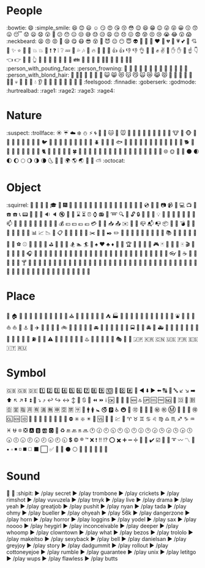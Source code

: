 # People
:bowtie:    :smile:    :simple_smile:    :laughing:
:blush:    :smiley:    :relaxed:    :smirk:
:heart_eyes:    :kissing_heart:    :kissing_closed_eyes:    :flushed:
:relieved:    :satisfied:    :grin:    :wink:
:stuck_out_tongue_winking_eye:    :stuck_out_tongue_closed_eyes:    :grinning:    :kissing:
:kissing_smiling_eyes:    :stuck_out_tongue:    :sleeping:    :worried:
:frowning:    :anguished:    :open_mouth:    :grimacing:
:confused:    :hushed:    :expressionless:    :unamused:
:sweat_smile:    :sweat:    :disappointed_relieved:    :weary:
:pensive:    :disappointed:    :confounded:    :fearful:
:cold_sweat:    :persevere:    :cry:    :sob:
:joy:    :astonished:    :scream:    :neckbeard:
:tired_face:    :angry:    :rage:    :triumph:
:sleepy:    :yum:    :mask:    :sunglasses:
:dizzy_face:    :imp:    :smiling_imp:    :neutral_face:
:no_mouth:    :innocent:    :alien:    :yellow_heart:
:blue_heart:    :purple_heart:    :heart:    :green_heart:
:broken_heart:    :heartbeat:    :heartpulse:    :two_hearts:
:revolving_hearts:    :cupid:    :sparkling_heart:    :sparkles:
:star:    :star2:    :dizzy:    :boom:
:collision:    :anger:    :exclamation:    :question:
:grey_exclamation:    :grey_question:    :zzz:    :dash:
:sweat_drops:    :notes:    :musical_note:    :fire:
:hankey:    :poop:    :shit:    :+1:
:thumbsup:    :-1:    :thumbsdown:    :ok_hand:
:punch:    :facepunch:    :fist:    :v:
:wave:    :hand:    :raised_hand:    :open_hands:
:point_up:    :point_down:    :point_left:    :point_right:
:raised_hands:    :pray:    :point_up_2:    :clap:
:muscle:    :metal:    :fu:    :runner:
:running:    :couple:    :family:    :two_men_holding_hands:
:two_women_holding_hands:    :dancer:    :dancers:    :ok_woman:
:no_good:    :information_desk_person:    :raising_hand:    :bride_with_veil:
:person_with_pouting_face:    :person_frowning:    :bow:    :couplekiss:
:couple_with_heart:    :massage:    :haircut:    :nail_care:
:boy:    :girl:    :woman:    :man:
:baby:    :older_woman:    :older_man:    :person_with_blond_hair:
:man_with_gua_pi_mao:    :man_with_turban:    :construction_worker:    :cop:
:angel:    :princess:    :smiley_cat:    :smile_cat:
:heart_eyes_cat:    :kissing_cat:    :smirk_cat:    :scream_cat:
:crying_cat_face:    :joy_cat:    :pouting_cat:    :japanese_ogre:
:japanese_goblin:    :see_no_evil:    :hear_no_evil:    :speak_no_evil:
:guardsman:    :skull:    :feet:    :lips:
:kiss:    :droplet:    :ear:    :eyes:
:nose:    :tongue:    :love_letter:    :bust_in_silhouette:
:busts_in_silhouette:    :speech_balloon:    :thought_balloon:    :feelsgood:
:finnadie:    :goberserk:    :godmode:    :hurtrealbad:
:rage1:    :rage2:    :rage3:    :rage4:
# Nature
:suspect:    :trollface:    :sunny:    :umbrella:
:cloud:    :snowflake:    :snowman:    :zap:
:cyclone:    :foggy:    :ocean:    :cat:
:dog:    :mouse:    :hamster:    :rabbit:
:wolf:    :frog:    :tiger:    :koala:
:bear:    :pig:    :pig_nose:    :cow:
:boar:    :monkey_face:    :monkey:    :horse:
:racehorse:    :camel:    :sheep:    :elephant:
:panda_face:    :snake:    :bird:    :baby_chick:
:hatched_chick:    :hatching_chick:    :chicken:    :penguin:
:turtle:    :bug:    :honeybee:    :ant:
:beetle:    :snail:    :octopus:    :tropical_fish:
:fish:    :whale:    :whale2:    :dolphin:
:cow2:    :ram:    :rat:    :water_buffalo:
:tiger2:    :rabbit2:    :dragon:    :goat:
:rooster:    :dog2:    :pig2:    :mouse2:
:ox:    :dragon_face:    :blowfish:    :crocodile:
:dromedary_camel:    :leopard:    :cat2:    :poodle:
:paw_prints:    :bouquet:    :cherry_blossom:    :tulip:
:four_leaf_clover:    :rose:    :sunflower:    :hibiscus:
:maple_leaf:    :leaves:    :fallen_leaf:    :herb:
:mushroom:    :cactus:    :palm_tree:    :evergreen_tree:
:deciduous_tree:    :chestnut:    :seedling:    :blossom:
:ear_of_rice:    :shell:    :globe_with_meridians:    :sun_with_face:
:full_moon_with_face:    :new_moon_with_face:    :new_moon:    :waxing_crescent_moon:
:first_quarter_moon:    :waxing_gibbous_moon:    :full_moon:    :waning_gibbous_moon:
:last_quarter_moon:    :waning_crescent_moon:    :last_quarter_moon_with_face:    :first_quarter_moon_with_face:
:crescent_moon:    :earth_africa:    :earth_americas:    :earth_asia:
:volcano:    :milky_way:    :partly_sunny:    :octocat:
# Object
:squirrel:    :bamboo:    :gift_heart:    :dolls:
:school_satchel:    :mortar_board:    :flags:    :fireworks:
:sparkler:    :wind_chime:    :rice_scene:    :jack_o_lantern:
:ghost:    :santa:    :christmas_tree:    :gift:
:bell:    :no_bell:    :tanabata_tree:    :tada:
:confetti_ball:    :balloon:    :crystal_ball:    :cd:
:dvd:    :floppy_disk:    :camera:    :video_camera:
:movie_camera:    :computer:    :tv:    :iphone:
:phone:    :telephone:    :telephone_receiver:    :pager:
:fax:    :minidisc:    :vhs:    :sound:
:speaker:    :mute:    :loudspeaker:    :mega:
:hourglass:    :hourglass_flowing_sand:    :alarm_clock:    :watch:
:radio:    :satellite:    :loop:    :mag:
:mag_right:    :unlock:    :lock:    :lock_with_ink_pen:
:closed_lock_with_key:    :key:    :bulb:    :flashlight:
:high_brightness:    :low_brightness:    :electric_plug:    :battery:
:calling:    :email:    :mailbox:    :postbox:
:bath:    :bathtub:    :shower:    :toilet:
:wrench:    :nut_and_bolt:    :hammer:    :seat:
:moneybag:    :yen:    :dollar:    :pound:
:euro:    :credit_card:    :money_with_wings:    :e-mail:
:inbox_tray:    :outbox_tray:    :envelope:    :incoming_envelope:
:postal_horn:    :mailbox_closed:    :mailbox_with_mail:    :mailbox_with_no_mail:
:package:    :door:    :smoking:    :bomb:
:gun:    :hocho:    :pill:    :syringe:
:page_facing_up:    :page_with_curl:    :bookmark_tabs:    :bar_chart:
:chart_with_upwards_trend:    :chart_with_downwards_trend:    :scroll:    :clipboard:
:calendar:    :date:    :card_index:    :file_folder:
:open_file_folder:    :scissors:    :pushpin:    :paperclip:
:black_nib:    :pencil2:    :straight_ruler:    :triangular_ruler:
:closed_book:    :green_book:    :blue_book:    :orange_book:
:notebook:    :notebook_with_decorative_cover:    :ledger:    :books:
:bookmark:    :name_badge:    :microscope:    :telescope:
:newspaper:    :football:    :basketball:    :soccer:
:baseball:    :tennis:    :8ball:    :rugby_football:
:bowling:    :golf:    :mountain_bicyclist:    :bicyclist:
:horse_racing:    :snowboarder:    :swimmer:    :surfer:
:ski:    :spades:    :hearts:    :clubs:
:diamonds:    :gem:    :ring:    :trophy:
:musical_score:    :musical_keyboard:    :violin:    :space_invader:
:video_game:    :black_joker:    :flower_playing_cards:    :game_die:
:dart:    :mahjong:    :clapper:    :memo:
:pencil:    :book:    :art:    :microphone:
:headphones:    :trumpet:    :saxophone:    :guitar:
:shoe:    :sandal:    :high_heel:    :lipstick:
:boot:    :shirt:    :tshirt:    :necktie:
:womans_clothes:    :dress:    :running_shirt_with_sash:    :jeans:
:kimono:    :bikini:    :ribbon:    :tophat:
:crown:    :womans_hat:    :mans_shoe:    :closed_umbrella:
:briefcase:    :handbag:    :pouch:    :purse:
:eyeglasses:    :fishing_pole_and_fish:    :coffee:    :tea:
:sake:    :baby_bottle:    :beer:    :beers:
:cocktail:    :tropical_drink:    :wine_glass:    :fork_and_knife:
:pizza:    :hamburger:    :fries:    :poultry_leg:
:meat_on_bone:    :spaghetti:    :curry:    :fried_shrimp:
:bento:    :sushi:    :fish_cake:    :rice_ball:
:rice_cracker:    :rice:    :ramen:    :stew:
:oden:    :dango:    :egg:    :bread:
:doughnut:    :custard:    :icecream:    :ice_cream:
:shaved_ice:    :birthday:    :cake:    :cookie:
:chocolate_bar:    :candy:    :lollipop:    :honey_pot:
:apple:    :green_apple:    :tangerine:    :lemon:
:cherries:    :grapes:    :watermelon:    :strawberry:
:peach:    :melon:    :banana:    :pear:
:pineapple:    :sweet_potato:    :eggplant:    :tomato:
# Place
:corn:    :house:    :house_with_garden:    :school:
:office:    :post_office:    :hospital:    :bank:
:convenience_store:    :love_hotel:    :hotel:    :wedding:
:church:    :department_store:    :european_post_office:    :city_sunrise:
:city_sunset:    :japanese_castle:    :european_castle:    :tent:
:factory:    :tokyo_tower:    :japan:    :mount_fuji:
:sunrise_over_mountains:    :sunrise:    :stars:    :statue_of_liberty:
:bridge_at_night:    :carousel_horse:    :rainbow:    :ferris_wheel:
:fountain:    :roller_coaster:    :ship:    :speedboat:
:boat:    :sailboat:    :rowboat:    :anchor:
:rocket:    :airplane:    :helicopter:    :steam_locomotive:
:tram:    :mountain_railway:    :bike:    :aerial_tramway:
:suspension_railway:    :mountain_cableway:    :tractor:    :blue_car:
:oncoming_automobile:    :car:    :red_car:    :taxi:
:oncoming_taxi:    :articulated_lorry:    :bus:    :oncoming_bus:
:rotating_light:    :police_car:    :oncoming_police_car:    :fire_engine:
:ambulance:    :minibus:    :truck:    :train:
:station:    :train2:    :bullettrain_front:    :bullettrain_side:
:light_rail:    :monorail:    :railway_car:    :trolleybus:
:ticket:    :fuelpump:    :vertical_traffic_light:    :traffic_light:
:warning:    :construction:    :beginner:    :atm:
:slot_machine:    :busstop:    :barber:    :hotsprings:
:checkered_flag:    :crossed_flags:    :izakaya_lantern:    :moyai:
:circus_tent:    :performing_arts:    :round_pushpin:    :triangular_flag_on_post:
:jp:    :kr:    :cn:    :us:
:fr:    :es:    :it:    :ru:
# Symbol
:gb:    :uk:    :de:
    :one:    :two:    :three:
:four:    :five:    :six:    :seven:
:eight:    :nine:    :keycap_ten:    :1234:
:zero:    :hash:    :symbols:    :arrow_backward:
:arrow_down:    :arrow_forward:    :arrow_left:    :capital_abcd:
:abcd:    :abc:    :arrow_lower_left:    :arrow_lower_right:
:arrow_right:    :arrow_up:    :arrow_upper_left:    :arrow_upper_right:
:arrow_double_down:    :arrow_double_up:    :arrow_down_small:    :arrow_heading_down:
:arrow_heading_up:    :leftwards_arrow_with_hook:    :arrow_right_hook:    :left_right_arrow:
:arrow_up_down:    :arrow_up_small:    :arrows_clockwise:    :arrows_counterclockwise:
:rewind:    :fast_forward:    :information_source:    :ok:
:twisted_rightwards_arrows:    :repeat:    :repeat_one:    :new:
:top:    :up:    :cool:    :free:
:ng:    :cinema:    :koko:    :signal_strength:
:u5272:    :u5408:    :u55b6:    :u6307:
:u6708:    :u6709:    :u6e80:    :u7121:
:u7533:    :u7a7a:    :u7981:    :sa:
:restroom:    :mens:    :womens:    :baby_symbol:
:no_smoking:    :parking:    :wheelchair:    :metro:
:baggage_claim:    :accept:    :wc:    :potable_water:
:put_litter_in_its_place:    :secret:    :congratulations:    :m:
:passport_control:    :left_luggage:    :customs:    :ideograph_advantage:
:cl:    :sos:    :id:    :no_entry_sign:
:underage:    :no_mobile_phones:    :do_not_litter:    :non-potable_water:
:no_bicycles:    :no_pedestrians:    :children_crossing:    :no_entry:
:eight_spoked_asterisk:    :sparkle:    :eight_pointed_black_star:    :heart_decoration:
:vs:    :vibration_mode:    :mobile_phone_off:    :chart:
:currency_exchange:    :aries:    :taurus:    :gemini:
:cancer:    :leo:    :virgo:    :libra:
:scorpius:    :sagittarius:    :capricorn:    :aquarius:
:pisces:    :ophiuchus:    :six_pointed_star:    :negative_squared_cross_mark:
:a:    :b:    :ab:    :o2:
:diamond_shape_with_a_dot_inside:    :recycle:    :end:    :back:
:on:    :soon:    :clock1:    :clock130:
:clock10:    :clock1030:    :clock11:    :clock1130:
:clock12:    :clock1230:    :clock2:    :clock230:
:clock3:    :clock330:    :clock4:    :clock430:
:clock5:    :clock530:    :clock6:    :clock630:
:clock7:    :clock730:    :clock8:    :clock830:
:clock9:    :clock930:    :heavy_dollar_sign:    :copyright:
:registered:    :tm:    :x:    :heavy_exclamation_mark:
:bangbang:    :interrobang:    :o:    :heavy_multiplication_x:
:heavy_plus_sign:    :heavy_minus_sign:    :heavy_division_sign:    :white_flower:
:100:    :heavy_check_mark:    :ballot_box_with_check:    :radio_button:
:link:    :curly_loop:    :wavy_dash:    :part_alternation_mark:
:trident:    :black_small_square:    :white_small_square:    :black_medium_small_square:
:white_medium_small_square:    :black_medium_square:    :white_medium_square:    :black_large_square:
:white_large_square:    :white_check_mark:    :black_square_button:    :white_square_button:
:black_circle:    :white_circle:    :red_circle:    :large_blue_circle:
:large_blue_diamond:    :large_orange_diamond:    :small_blue_diamond:    :small_orange_diamond:
# Sound
:small_red_triangle:    :small_red_triangle_down:    :shipit:    ► /play secret
► /play trombone    ► /play crickets    ► /play rimshot    ► /play vuvuzela
► /play tmyk    ► /play live    ► /play drama    ► /play yeah
► /play greatjob    ► /play pushit    ► /play nyan    ► /play tada
► /play ohmy    ► /play bueller    ► /play ohyeah    ► /play 56k
► /play dangerzone    ► /play horn    ► /play horror    ► /play loggins
► /play yodel    ► /play sax    ► /play noooo    ► /play heygirl
► /play inconceivable    ► /play deeper    ► /play whoomp    ► /play clowntown
► /play what    ► /play bezos    ► /play trololo    ► /play makeitso
► /play sexyback    ► /play bell    ► /play danielsan    ► /play greyjoy
► /play story    ► /play dadgummit    ► /play rollout    ► /play cottoneyejoe
► /play rumble    ► /play guarantee    ► /play unix    ► /play letitgo
► /play wups    ► /play flawless    ► /play butts
